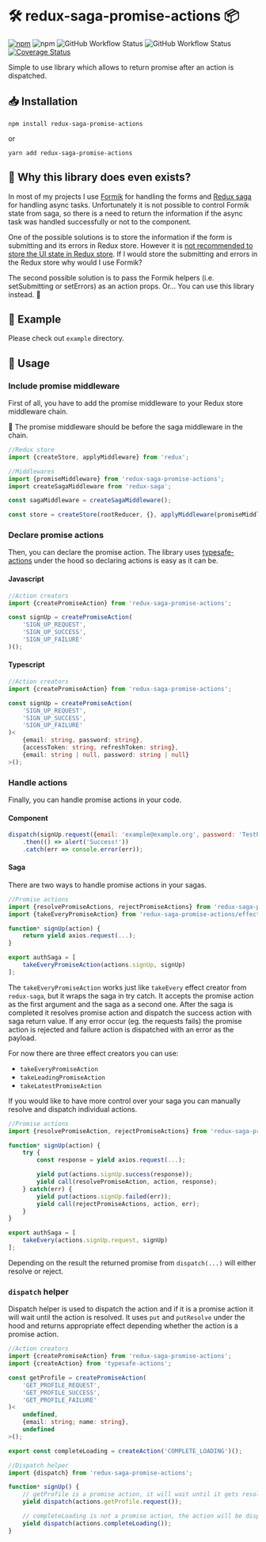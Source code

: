 # 🛠️ redux-saga-promise-actions 📦

[![npm](https://img.shields.io/npm/v/redux-saga-promise-actions)](https://www.npmjs.com/package/redux-saga-promise-actions)
![npm](https://img.shields.io/npm/dm/redux-saga-promise-actions) 
![GitHub Workflow Status](https://img.shields.io/github/workflow/status/tomekkleszcz/redux-saga-promise-actions/Publish)
![GitHub Workflow Status](https://img.shields.io/github/workflow/status/tomekkleszcz/redux-saga-promise-actions/Tests?label=tests)
[![Coverage Status](https://coveralls.io/repos/github/tomekkleszcz/redux-saga-promise-actions/badge.svg?branch=master)](https://coveralls.io/github/tomekkleszcz/redux-saga-promise-actions?branch=master)

Simple to use library which allows to return promise after an action is dispatched.

## 📥 Installation

`npm install redux-saga-promise-actions`

or 

`yarn add redux-saga-promise-actions`

## 🤔 Why this library does even exists?

In most of my projects I use [Formik](https://github.com/formium/formik) for handling the forms
and [Redux saga](https://github.com/redux-saga/redux-saga/) for handling async tasks. Unfortunately
it is not possible to control Formik state from saga, so there is a need to return the information
if the async task was handled successfully or not to the component.

One of the possible solutions is to store the information if the form is submitting and its errors in Redux store.
However it is [not recommended to store the UI state in Redux store](https://redux.js.org/faq/organizing-state#should-i-put-form-state-or-other-ui-state-in-my-store).
If I would store the submitting and errors in the Redux store why would I use Formik?

The second possible solution is to pass the Formik helpers (i.e. setSubmitting or setErrors) as an action props.
Or... You can use this library instead. 🙂

## 💈 Example

Please check out `example` directory.

## 🧰 Usage

### Include promise middleware

First of all, you have to add the promise middleware to your Redux store middleware chain.

🚨 The promise middleware should be before the saga middleware in the chain.

```typescript
//Redux store
import {createStore, applyMiddleware} from 'redux';

//Middlewares
import {promiseMiddleware} from 'redux-saga-promise-actions';
import createSagaMiddleware from 'redux-saga';

const sagaMiddleware = createSagaMiddleware();

const store = createStore(rootReducer, {}, applyMiddleware(promiseMiddleware, sagaMiddleware));
```

### Declare promise actions

Then, you can declare the promise action. The library uses [typesafe-actions](https://github.com/piotrwitek/typesafe-actions)
under the hood so declaring actions is easy as it can be.

#### Javascript
```javascript
//Action creators
import {createPromiseAction} from 'redux-saga-promise-actions';

const signUp = createPromiseAction(
    'SIGN_UP_REQUEST', 
    'SIGN_UP_SUCCESS', 
    'SIGN_UP_FAILURE'
)();
```

#### Typescript
```typescript
//Action creators
import {createPromiseAction} from 'redux-saga-promise-actions';

const signUp = createPromiseAction(
    'SIGN_UP_REQUEST', 
    'SIGN_UP_SUCCESS', 
    'SIGN_UP_FAILURE'
)<
    {email: string, password: string},
    {accessToken: string, refreshToken: string},
    {email: string | null, password: string | null}
>();
```

### Handle actions

Finally, you can handle promise actions in your code.

#### Component
```javascript
dispatch(signUp.request({email: 'example@example.org', password: 'TestPassword'}))
    .then(() => alert('Success!'))
    .catch(err => console.error(err));
```

#### Saga

There are two ways to handle promise actions in your sagas.

```javascript
//Promise actions
import {resolvePromiseActions, rejectPromiseActions} from 'redux-saga-promise-actions';
import {takeEveryPromiseAction} from 'redux-saga-promise-actions/effects';

function* signUp(action) {
    return yield axios.request(...);
}

export authSaga = [
    takeEveryPromiseAction(actions.signUp, signUp)
];
```

The `takeEveryPromiseAction` works just like `takeEvery` effect creator from `redux-saga`, but it wraps the saga in try catch. It accepts the promise action as the first argument and the saga as a second one. After the saga is completed it resolves promise action and dispatch the success action with saga return value. If any error occur (eg. the requests fails) the promise action is rejected and failure action is dispatched with an error as the payload.

For now there are three effect creators you can use:
* `takeEveryPromiseAction`
* `takeLeadingPromiseAction`
* `takeLatestPromiseAction`

If you would like to have more control over your saga you can manually resolve and dispatch individual actions.

```javascript
//Promise actions
import {resolvePromiseAction, rejectPromiseActions} from 'redux-saga-promise-actions';

function* signUp(action) {
    try {
        const response = yield axios.request(...);

        yield put(actions.signUp.success(response));
        yield call(resolvePromiseAction, action, response);
    } catch(err) {
        yield put(actions.signUp.failed(err));
        yield call(rejectPromiseActions, action, err);
    }
}

export authSaga = [
    takeEvery(actions.signUp.request, signUp)
];
```

Depending on the result the returned promise from `dispatch(...)` will either resolve or reject.

### `dispatch` helper

Dispatch helper is used to dispatch the action and if it is a promise action it will wait until the action is resolved. It uses `put` and `putResolve` under the hood and returns appropriate effect depending whether the action is a promise action. 

```typescript
//Action creators
import {createPromiseAction} from 'redux-saga-promise-actions';
import {createAction} from 'typesafe-actions';

const getProfile = createPromiseAction(
    'GET_PROFILE_REQUEST', 
    'GET_PROFILE_SUCCESS', 
    'GET_PROFILE_FAILURE'
)<
    undefined,
    {email: string; name: string},
    undefined
>();

export const completeLoading = createAction('COMPLETE_LOADING')();
```

```typescript
//Dispatch helper
import {dispatch} from 'redux-saga-promise-actions';

function* signUp() {
    // getProfile is a promise action, it will wait until it gets resolved
    yield dispatch(actions.getProfile.request());

    // completeLoading is not a promise action, the action will be dispatched and it won't block the saga
    yield dispatch(actions.completeLoading());
}
```